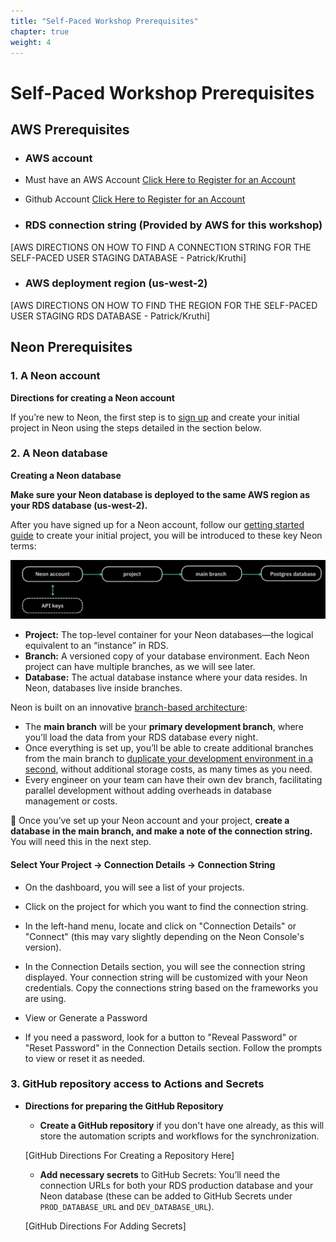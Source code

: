 ```yaml
---
title: "Self-Paced Workshop Prerequisites"
chapter: true
weight: 4
---
```



# Self-Paced Workshop Prerequisites

## AWS Prerequisites
- ### AWS account
- Must have an AWS Account [Click Here to Register for an Account](https://aws.amazon.com/free/?gclid=CjwKCAiApY-7BhBjEiwAQMrrEQvPVHrROjm_VPCmPQKxuQ5MDb45z8R8_aYf9qnh9YTa2K88EwxLoRoCZcoQAvD_BwE&trk=78b916d7-7c94-4cab-98d9-0ce5e648dd5f≻_channel=ps&ef_id=CjwKCAiApY-7BhBjEiwAQMrrEQvPVHrROjm_VPCmPQKxuQ5MDb45z8R8_aYf9qnh9YTa2K88EwxLoRoCZcoQAvD_BwE:G:s&s_kwcid=AL!4422!3!432339156165!e!!g!!aws%20account!9572385111!102212379047&all-free-tier.sort-by=item.additionalFields.SortRank&all-free-tier.sort-order=asc&awsf.Free%20Tier%20Types=*all&awsf.Free%20Tier%20Categories=*all)

- Github Account [Click Here to Register for an Account](https://github.com/join)


- ### RDS connection string (Provided by AWS for this workshop)
[AWS DIRECTIONS ON HOW TO FIND A CONNECTION STRING FOR THE SELF-PACED USER STAGING DATABASE - Patrick/Kruthi]
- ### AWS deployment region (us-west-2)
[AWS DIRECTIONS ON HOW TO FIND THE REGION FOR THE SELF-PACED USER STAGING RDS DATABASE - Patrick/Kruthi]


## Neon Prerequisites <!-- MODIFY THIS SUBHEADING -->

### 1. A Neon account
**Directions for creating a Neon account** 


If you’re new to Neon, the first step is to [sign up](https://console.neon.tech/signup) and create your initial project in Neon using the steps detailed in the section below.


### 2. A Neon database 

**Creating a Neon database** 



**Make sure your Neon database is deployed to the same AWS region as your RDS database (us-west-2).**


After you have signed up for a Neon account, follow our [getting started guide](https://neon.tech/docs/get-started-with-neon/signing-up) to create your initial project, you will be introduced to these key Neon terms:

![Neon Object Hierarchy](/images/Neondatabasedr.png)


- **Project:** The top-level container for your Neon databases—the logical equivalent to an “instance” in RDS.
- **Branch:** A versioned copy of your database environment. Each Neon project can have multiple branches, as we will see later.
- **Database:** The actual database instance where your data resides. In Neon, databases live inside branches.


Neon is built on an innovative [branch-based architecture](https://neon.tech/blog/architecture-decisions-in-neon):

- The **main branch** will be your **primary development branch**, where you’ll load the data from your RDS database every night.
- Once everything is set up, you’ll be able to create additional branches from the main branch to [duplicate your development environment in a second](https://neon.tech/blog/how-to-copy-large-postgres-databases-in-seconds), without additional storage costs, as many times as you need.
- Every engineer on your team can have their own dev branch, facilitating parallel development without adding overheads in database management or costs.


    
🚨 Once you’ve set up your Neon account and your project, **create a database in the main branch, and make a note of the connection string.** You will need this in the next step.



#### Select Your Project -> Connection Details -> Connection String

- On the dashboard, you will see a list of your projects.
- Click on the project for which you want to find the connection string. 
- In the left-hand menu, locate and click on "Connection Details" or "Connect" (this may vary slightly depending on the Neon Console's version).
- In the Connection Details section, you will see the connection string displayed. Your connection string will be customized with your Neon credentials. Copy the connections string based on the frameworks you are using.

-  View or Generate a Password 

 -  If you need a password, look for a button to "Reveal Password" or "Reset Password" in the Connection Details section. Follow the prompts to view or reset it as needed.


### 3. GitHub repository access to Actions and Secrets 
- **Directions for preparing the GitHub Repository** 

    - **Create a GitHub repository** if you don't have one already, as this will store the automation scripts and workflows for the synchronization. 


    [GitHub Directions For Creating a Repository Here]

    - **Add necessary secrets** to GitHub Secrets: You’ll need the connection URLs for both your RDS production database and your Neon database (these can be added to GitHub Secrets under `PROD_DATABASE_URL` and `DEV_DATABASE_URL`).

    [GitHub Directions For Adding Secrets]
